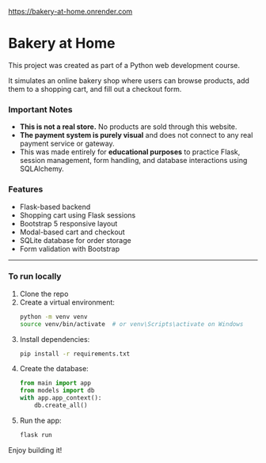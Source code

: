 https://bakery-at-home.onrender.com
# Bakery at Home

This project was created as part of a Python web development course.

It simulates an online bakery shop where users can browse products, add them to a shopping cart, and fill out a checkout form.

### Important Notes

- **This is not a real store.** No products are sold through this website.
- **The payment system is purely visual** and does not connect to any real payment service or gateway.
- This was made entirely for **educational purposes** to practice Flask, session management, form handling, and database interactions using SQLAlchemy.

### Features

- Flask-based backend
- Shopping cart using Flask sessions
- Bootstrap 5 responsive layout
- Modal-based cart and checkout
- SQLite database for order storage
- Form validation with Bootstrap

---

### To run locally

1. Clone the repo
2. Create a virtual environment:
   ```bash
   python -m venv venv
   source venv/bin/activate  # or venv\Scripts\activate on Windows
   ```
3. Install dependencies:
   ```bash
   pip install -r requirements.txt
   ```
4. Create the database:
   ```python
   from main import app
   from models import db
   with app.app_context():
       db.create_all()
   ```
5. Run the app:
   ```bash
   flask run
   ```

Enjoy building it!
